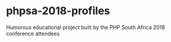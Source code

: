 # phpsa-2018-profiles
Humorous educational project built by the PHP South Africa 2018 conference attendees 
